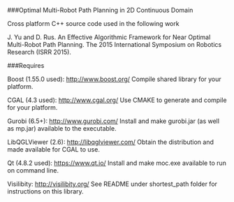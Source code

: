 ###Optimal Multi-Robot Path Planning in 2D Continuous Domain

Cross platform C++ source code used in the following work 

J. Yu and D. Rus. An Effective Algorithmic Framework for Near Optimal Multi-Robot Path Planning. The 2015 International Symposium on Robotics Research (ISRR 2015).

###Requires

Boost (1.55.0 used): http://www.boost.org/
Compile shared library for your platform.

CGAL (4.3 used): http://www.cgal.org/
Use CMAKE to generate and compile for your platform. 

Gurobi (6.5+): http://www.gurobi.com/
Install and make gurobi.jar (as well as mp.jar) available to the executable.

LibQGLViewer (2.6): http://libqglviewer.com/
Obtain the distribution and made available for CGAL to use. 

Qt (4.8.2 used): https://www.qt.io/
Install and make moc.exe available to run on command line. 

Visilibity: http://visilibity.org/ 
See README under shortest_path folder for instructions on this library.

